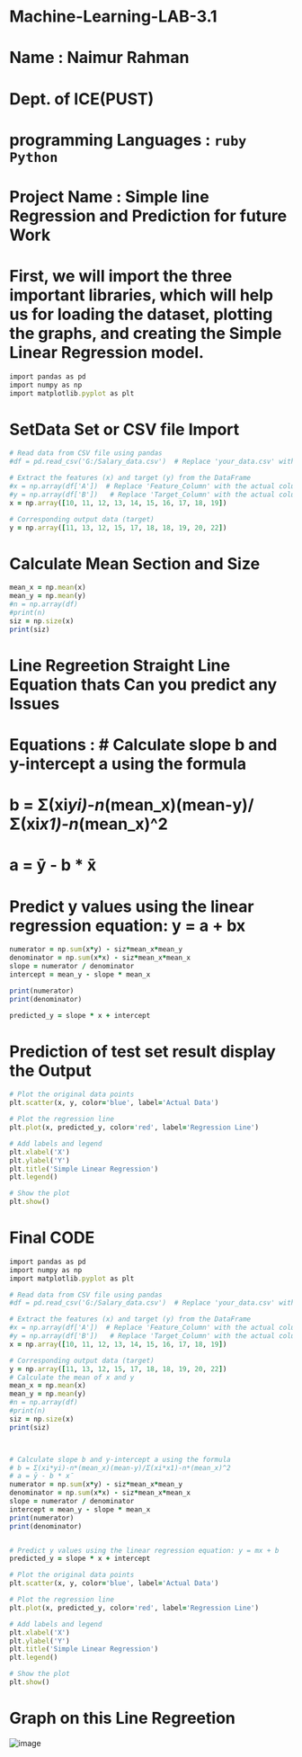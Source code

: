 # Machine-Learning-LAB-3.1

# Name : Naimur Rahman
# Dept. of ICE(PUST)

# programming Languages : ```ruby Python ```

# Project Name : Simple line Regression and Prediction for future Work


# First, we will import the three important libraries, which will help us for loading the dataset, plotting the graphs, and creating the Simple Linear Regression model.
```ruby
import pandas as pd
import numpy as np
import matplotlib.pyplot as plt
```
# SetData Set or CSV file Import
```ruby
# Read data from CSV file using pandas
#df = pd.read_csv('G:/Salary_data.csv')  # Replace 'your_data.csv' with your actual CSV file name

# Extract the features (x) and target (y) from the DataFrame
#x = np.array(df['A'])  # Replace 'Feature_Column' with the actual column name for features
#y = np.array(df['B'])   # Replace 'Target_Column' with the actual column name for target
x = np.array([10, 11, 12, 13, 14, 15, 16, 17, 18, 19])

# Corresponding output data (target)
y = np.array([11, 13, 12, 15, 17, 18, 18, 19, 20, 22])
```

# Calculate Mean Section and Size

```ruby 
mean_x = np.mean(x)
mean_y = np.mean(y)
#n = np.array(df)
#print(n)
siz = np.size(x)
print(siz)
```

# Line Regreetion Straight Line Equation thats Can you predict any Issues
# Equations : # Calculate slope b and y-intercept a using the formula
# b = Σ(xi*yi)-n*(mean_x)(mean-y)/Σ(xi*x1)-n*(mean_x)^2
# a = ȳ - b * x̄
# Predict y values using the linear regression equation: y = a + bx

```ruby
numerator = np.sum(x*y) - siz*mean_x*mean_y
denominator = np.sum(x*x) - siz*mean_x*mean_x
slope = numerator / denominator
intercept = mean_y - slope * mean_x

print(numerator)
print(denominator)

predicted_y = slope * x + intercept
```
# Prediction of test set result display the Output 

```ruby
# Plot the original data points
plt.scatter(x, y, color='blue', label='Actual Data')

# Plot the regression line
plt.plot(x, predicted_y, color='red', label='Regression Line')

# Add labels and legend
plt.xlabel('X')
plt.ylabel('Y')
plt.title('Simple Linear Regression')
plt.legend()

# Show the plot
plt.show()
```
# Final CODE

```ruby
import pandas as pd
import numpy as np
import matplotlib.pyplot as plt

# Read data from CSV file using pandas
#df = pd.read_csv('G:/Salary_data.csv')  # Replace 'your_data.csv' with your actual CSV file name

# Extract the features (x) and target (y) from the DataFrame
#x = np.array(df['A'])  # Replace 'Feature_Column' with the actual column name for features
#y = np.array(df['B'])   # Replace 'Target_Column' with the actual column name for target
x = np.array([10, 11, 12, 13, 14, 15, 16, 17, 18, 19])

# Corresponding output data (target)
y = np.array([11, 13, 12, 15, 17, 18, 18, 19, 20, 22])
# Calculate the mean of x and y
mean_x = np.mean(x)
mean_y = np.mean(y)
#n = np.array(df)
#print(n)
siz = np.size(x)
print(siz)



# Calculate slope b and y-intercept a using the formula
# b = Σ(xi*yi)-n*(mean_x)(mean-y)/Σ(xi*x1)-n*(mean_x)^2
# a = ȳ - b * x̄
numerator = np.sum(x*y) - siz*mean_x*mean_y
denominator = np.sum(x*x) - siz*mean_x*mean_x
slope = numerator / denominator
intercept = mean_y - slope * mean_x
print(numerator)
print(denominator)


# Predict y values using the linear regression equation: y = mx + b
predicted_y = slope * x + intercept

# Plot the original data points
plt.scatter(x, y, color='blue', label='Actual Data')

# Plot the regression line
plt.plot(x, predicted_y, color='red', label='Regression Line')

# Add labels and legend
plt.xlabel('X')
plt.ylabel('Y')
plt.title('Simple Linear Regression')
plt.legend()

# Show the plot
plt.show()
```



# Graph on this Line Regreetion 
![image](https://github.com/nayan-pust/Machine-Learning-LAB-3.1/assets/114688354/29ec6c22-0349-46b7-90ab-a3f5170f14c7)


  



